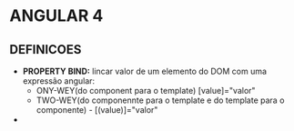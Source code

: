 # ANGULAR 4



## DEFINICOES
- **PROPERTY BIND:** lincar valor de um elemento do DOM com uma expressão angular: 
    - ONY-WEY(do component para o template) [value]="valor"
    - TWO-WEY(do componennte para o template e do template para o componente) - [(value)]="valor"
- 


